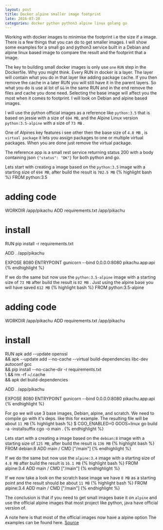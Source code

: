 ```yaml
---
layout: post
title: Docker alpine smaller image footprint
late: 2016-07-20
categories: docker python python3 alpine linux golang go
---
```

Working with docker images to minimise the footprint i.e the size if a image. There is a few things that you can do to get smaller images. I will show some examples for a small go and python3 service built in a Debian and alpine linux based image to compare the result and the footprint that a image. 

The key to building small docker images is only use `one` `RUN` step in the Dockerfile. Why you might think. Every RUN in docker is a layer. The layer will contain what you do in that layer like adding package cache. If you then remove the cache in a later RUN you will still have it in the parent layers. So what you do is use al lot of `&&` in the same RUN and in the end remove the files and cache you done need. Selecting the base image will affect you the most when it comes to footprint. I will look on Debian and alpine based images. 

I will use the python official images as a reference like `python:3.5` that is based on jessie with a size of `694 MB`, and the Alpine Linux version `python:3.5-alpine` with a size of `73 MB` .

One of Alpines key features i see other then the base size of `4.8 MB` , is `virtual package` it lets you assign packages to one or multiple virtual packages. When you are done just remove the virtual package.

The reference app is a small rest service returning status 200 with a body containing json `{"status": "OK"}` for both python and go.

Lets start with creating a image based on the `python:3.5` image with a starting size of `694 MB`, after build the result is `702.5 MB`
{% highlight bash %}
FROM python:3.5

# adding code
WORKDIR /app/pikachu
ADD requirements.txt /app/pikachu

# install
RUN pip install -r requirements.txt

ADD . /app/pikachu

EXPOSE 8080
ENTRYPOINT gunicorn --bind 0.0.0.0:8080 pikachu.app:api
{% endhighlight %}


If we do the same but now use the `python:3.5-alpine` image with a starting size of `73 MB` after build the result is `82 MB` . Just using the alpine base you will have saved `612 MB` 
{% highlight bash %}
FROM python:3.5-alpine

# adding code
WORKDIR /app/pikachu
ADD requirements.txt /app/pikachu

# install
RUN apk add --update openssl \
    && apk --update add --no-cache --virtual build-dependencies libc-dev autoconf gcc \
    && pip install --no-cache-dir -r requirements.txt \
    \ 
    && rm -rf ~/.cache \
    && apk del build-dependencies

ADD . /app/pikachu

EXPOSE 8080
ENTRYPOINT gunicorn --bind 0.0.0.0:8080 pikachu.app:api
{% endhighlight %}

For go we will use 3 base images, Debian, alpine, and scratch. We need to compile go with it's deps. like this for example. The resulting file will be about `11 MB`
{% highlight bash %}
$ CGO_ENABLED=0 GOOS=linux go build -a -installsuffix cgo -o main .
{% endhighlight %}

Lets start with a creating a image based on the `debian:8` image with a starting size of `125 MB`, after build the result is `136 MB`
{% highlight bash %}
FROM debian:8
ADD main /
CMD ["/main"]
{% endhighlight %}


If we do the same but now use the `alpine:3.4` image with a starting size of `4.8 MB` after build the result is `16.1 MB`
{% highlight bash %}
FROM alpine:3.4
ADD main /
CMD ["/main"]
{% endhighlight %}


If we now take a look on the scratch base image we have `0 MB` as a starting point and the result should be about `11 MB`
{% highlight bash %}
FROM alpine:3.4
ADD main /
CMD ["/main"]
{% endhighlight %}


The conclusion is that if you need to get small images base it on `alpine` and use the official alpine images that most project like python, java have official version of. 



A note here is that most of the official images now have a alpine option
The examples can be found here. [Source](https://github.com/mad01/examples/tree/master/alpine)
